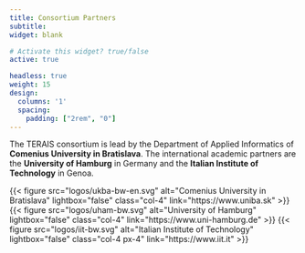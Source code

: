 ```yaml
---
title: Consortium Partners
subtitle:
widget: blank

# Activate this widget? true/false
active: true

headless: true
weight: 15
design:
  columns: '1'
  spacing:
    padding: ["2rem", "0"]
---
```

<div class="article-container">

The TERAIS consortium is lead by the Department of Applied Informatics
of **Comenius University in Bratislava**.
The international academic partners are the **University of Hamburg** in Germany
and the **Italian Institute of Technology** in Genoa.

<div class="row mt-4 align-items-center justify-content-around">
{{< figure src="logos/ukba-bw-en.svg" alt="Comenius University in Bratislava"
    lightbox="false" class="col-4"
    link="https://www.uniba.sk" >}}
{{< figure src="logos/uham-bw.svg" alt="University of Hamburg"
    lightbox="false" class="col-4"
    link="https://www.uni-hamburg.de" >}}
{{< figure src="logos/iit-bw.svg" alt="Italian Institute of Technology"
    lightbox="false" class="col-4 px-4"
    link="https://www.iit.it" >}}
</div>
</div>
